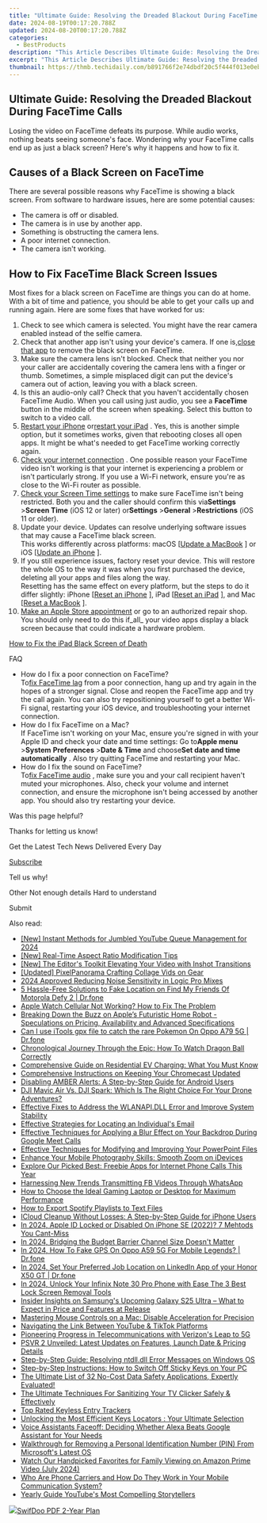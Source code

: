 ```yaml
---
title: "Ultimate Guide: Resolving the Dreaded Blackout During FaceTime Calls"
date: 2024-08-19T00:17:20.788Z
updated: 2024-08-20T00:17:20.788Z
categories:
  - BestProducts
description: "This Article Describes Ultimate Guide: Resolving the Dreaded Blackout During FaceTime Calls"
excerpt: "This Article Describes Ultimate Guide: Resolving the Dreaded Blackout During FaceTime Calls"
thumbnail: https://thmb.techidaily.com/b891766f2e74dbdf20c5f444f013e0eb25d6a2a5da6255104df4cb09d08d4f81.jpg
---
```


## Ultimate Guide: Resolving the Dreaded Blackout During FaceTime Calls
 Losing the video on FaceTime defeats its purpose. While audio works, nothing beats seeing someone's face. Wondering why your FaceTime calls end up as just a black screen? Here's why it happens and how to fix it.

## Causes of a Black Screen on FaceTime

 There are several possible reasons why FaceTime is showing a black screen. From software to hardware issues, here are some potential causes:

* The camera is off or disabled.
* The camera is in use by another app.
* Something is obstructing the camera lens.
* A poor internet connection.
* The camera isn't working.

## How to Fix FaceTime Black Screen Issues

 Most fixes for a black screen on FaceTime are things you can do at home. With a bit of time and patience, you should be able to get your calls up and running again. Here are some fixes that have worked for us:

1. Check to see which camera is selected. You might have the rear camera enabled instead of the selfie camera.
2. Check that another app isn't using your device's camera. If one is,[close that app](https://www.lifewire.com/quit-apps-on-iphone-2000287) to remove the black screen on FaceTime.
3. Make sure the camera lens isn't blocked. Check that neither you nor your caller are accidentally covering the camera lens with a finger or thumb. Sometimes, a simple misplaced digit can put the device's camera out of action, leaving you with a black screen.
4. Is this an audio-only call? Check that you haven't accidentally chosen FaceTime Audio. When you call using just audio, you see a **FaceTime**  button in the middle of the screen when speaking. Select this button to switch to a video call.
5. [Restart your iPhone](https://www.lifewire.com/how-to-restart-iphone-2000288) or[restart your iPad](https://www.lifewire.com/how-to-restart-ipad-1999820) . Yes, this is another simple option, but it sometimes works, given that rebooting closes all open apps. It might be what's needed to get FaceTime working correctly again.
6. [Check your internet connection](https://www.lifewire.com/what-to-do-when-theres-no-wi-fi-internet-connection-2378240) . One possible reason your FaceTime video isn't working is that your internet is experiencing a problem or isn't particularly strong. If you use a Wi-Fi network, ensure you're as close to the Wi-Fi router as possible.
7. [Check your Screen Time settings](https://www.lifewire.com/using-iphone-content-restrictions-2000102) to make sure FaceTime isn't being restricted. Both you and the caller should confirm this via**Settings** \>**Screen Time**  (iOS 12 or later) or**Settings** \>**General** \>**Restrictions**  (iOS 11 or older).
8. Update your device. Updates can resolve underlying software issues that may cause a FaceTime black screen.  
 This works differently across platforms: macOS \[[Update a MacBook](https://www.lifewire.com/update-macos-macbook-pro-4178508) \] or iOS \[[Update an iPhone](https://www.lifewire.com/upgrade-iphones-operating-system-2000293) \].
9. If you still experience issues, factory reset your device. This will restore the whole OS to the way it was when you first purchased the device, deleting all your apps and files along the way.  
 Resetting has the same effect on every platform, but the steps to do it differ slightly: iPhone \[[Reset an iPhone](https://www.lifewire.com/how-to-reset-iphone-2000277) \], iPad \[[Reset an iPad](https://www.lifewire.com/how-to-reset-your-ipad-1994506) \], and Mac \[[Reset a MacBook](https://www.lifewire.com/reset-macbook-macbook-pro-4176259) \].
10. [Make an Apple Store appointment](https://www.lifewire.com/make-apple-store-appointment-with-app-1999600) or go to an authorized repair shop. You should only need to do this if_all_ your video apps display a black screen because that could indicate a hardware problem.

[How to Fix the iPad Black Screen of Death](https://www.lifewire.com/ipad-black-screen-4175951)

 FAQ

* How do I fix a poor connection on FaceTime?  
 To[fix FaceTime lag](https://www.lifewire.com/fix-facetime-lag-6502997) from a poor connection, hang up and try again in the hopes of a stronger signal. Close and reopen the FaceTime app and try the call again. You can also try repositioning yourself to get a better Wi-Fi signal, restarting your iOS device, and troubleshooting your internet connection.
* How do I fix FaceTime on a Mac?  
 If FaceTime isn't working on your Mac, ensure you're signed in with your Apple ID and check your date and time settings: Go to**Apple menu** \>**System** **Preferences** \>**Date & Time** and choose**Set date and time automatically** . Also try quitting FaceTime and restarting your Mac.
* How do I fix the sound on FaceTime?  
 To[fix FaceTime audio](https://www.lifewire.com/fix-no-audio-on-facetime-4582043) , make sure you and your call recipient haven't muted your microphones. Also, check your volume and internet connection, and ensure the microphone isn't being accessed by another app. You should also try restarting your device.

Was this page helpful?

Thanks for letting us know!

 Get the Latest Tech News Delivered Every Day

[Subscribe](https://www.lifewire.com/#)

Tell us why!

 Other  Not enough details  Hard to understand

 Submit

<ins class="adsbygoogle"
     style="display:block"
     data-ad-format="autorelaxed"
     data-ad-client="ca-pub-7571918770474297"
     data-ad-slot="1223367746"></ins>



<ins class="adsbygoogle"
     style="display:block"
     data-ad-client="ca-pub-7571918770474297"
     data-ad-slot="8358498916"
     data-ad-format="auto"
     data-full-width-responsive="true"></ins>

<span class="atpl-alsoreadstyle">Also read:</span>
<div><ul>
<li><a href="https://youtube-docs.techidaily.com/nstant-methods-for-jumbled-youtube-queue-management-for-2024/"><u>[New] Instant Methods for Jumbled YouTube Queue Management for 2024</u></a></li>
<li><a href="https://extra-guidance.techidaily.com/new-real-time-aspect-ratio-modification-tips/"><u>[New] Real-Time Aspect Ratio Modification Tips</u></a></li>
<li><a href="https://some-skills.techidaily.com/new-the-editors-toolkit-elevating-your-video-with-inshot-transitions/"><u>[New] The Editor's Toolkit  Elevating Your Video with Inshot Transitions</u></a></li>
<li><a href="https://instagram-video-recordings.techidaily.com/updated-pixelpanorama-crafting-collage-vids-on-gear/"><u>[Updated] PixelPanorama  Crafting Collage Vids on Gear</u></a></li>
<li><a href="https://article-tips.techidaily.com/2024-approved-reducing-noise-sensitivity-in-logic-pro-mixes/"><u>2024 Approved  Reducing Noise Sensitivity in Logic Pro Mixes</u></a></li>
<li><a href="https://location-fake.techidaily.com/5-hassle-free-solutions-to-fake-location-on-find-my-friends-of-motorola-defy-2-drfone-by-drfone-virtual-android/"><u>5 Hassle-Free Solutions to Fake Location on Find My Friends Of Motorola Defy 2 | Dr.fone</u></a></li>
<li><a href="https://tech-renaissance.techidaily.com/apple-watch-cellular-not-working-how-to-fix-the-problem/"><u>Apple Watch Cellular Not Working? How to Fix The Problem</u></a></li>
<li><a href="https://tech-renaissance.techidaily.com/breaking-down-the-buzz-on-apples-futuristic-home-robot-speculations-on-pricing-availability-and-advanced-specifications/"><u>Breaking Down the Buzz on Apple’s Futuristic Home Robot - Speculations on Pricing, Availability and Advanced Specifications</u></a></li>
<li><a href="https://android-pokemon-go.techidaily.com/can-i-use-itools-gpx-file-to-catch-the-rare-pokemon-on-oppo-a79-5g-drfone-by-drfone-virtual-android/"><u>Can I use iTools gpx file to catch the rare Pokemon On Oppo A79 5G | Dr.fone</u></a></li>
<li><a href="https://tech-renaissance.techidaily.com/chronological-journey-through-the-epic-how-to-watch-dragon-ball-correctly/"><u>Chronological Journey Through the Epic: How To Watch Dragon Ball Correctly</u></a></li>
<li><a href="https://tech-renaissance.techidaily.com/comprehensive-guide-on-residential-ev-charging-what-you-must-know/"><u>Comprehensive Guide on Residential EV Charging: What You Must Know</u></a></li>
<li><a href="https://tech-renaissance.techidaily.com/comprehensive-instructions-on-keeping-your-chromecast-updated/"><u>Comprehensive Instructions on Keeping Your Chromecast Updated</u></a></li>
<li><a href="https://tech-renaissance.techidaily.com/disabling-amber-alerts-a-step-by-step-guide-for-android-users/"><u>Disabling AMBER Alerts: A Step-by-Step Guide for Android Users</u></a></li>
<li><a href="https://buynow-reviews.techidaily.com/dji-mavic-air-vs-dji-spark-which-is-the-right-choice-for-your-drone-adventures/"><u>DJI Mavic Air Vs. DJI Spark: Which Is The Right Choice For Your Drone Adventures?</u></a></li>
<li><a href="https://tech-renaissance.techidaily.com/effective-fixes-to-address-the-wlanapidll-error-and-improve-system-stability/"><u>Effective Fixes to Address the WLANAPI.DLL Error and Improve System Stability</u></a></li>
<li><a href="https://tech-renaissance.techidaily.com/effective-strategies-for-locating-an-individuals-email/"><u>Effective Strategies for Locating an Individual's Email</u></a></li>
<li><a href="https://tech-renaissance.techidaily.com/effective-techniques-for-applying-a-blur-effect-on-your-backdrop-during-google-meet-calls/"><u>Effective Techniques for Applying a Blur Effect on Your Backdrop During Google Meet Calls</u></a></li>
<li><a href="https://tech-renaissance.techidaily.com/effective-techniques-for-modifying-and-improving-your-powerpoint-files/"><u>Effective Techniques for Modifying and Improving Your PowerPoint Files</u></a></li>
<li><a href="https://tech-renaissance.techidaily.com/enhance-your-mobile-photography-skills-smooth-zoom-on-idevices/"><u>Enhance Your Mobile Photography Skills: Smooth Zoom on iDevices</u></a></li>
<li><a href="https://tech-renaissance.techidaily.com/explore-our-picked-best-freebie-apps-for-internet-phone-calls-this-year/"><u>Explore Our Picked Best: Freebie Apps for Internet Phone Calls This Year</u></a></li>
<li><a href="https://facebook-clips.techidaily.com/harnessing-new-trends-transmitting-fb-videos-through-whatsapp/"><u>Harnessing New Trends  Transmitting FB Videos Through WhatsApp</u></a></li>
<li><a href="https://tech-renaissance.techidaily.com/how-to-choose-the-ideal-gaming-laptop-or-desktop-for-maximum-performance/"><u>How to Choose the Ideal Gaming Laptop or Desktop for Maximum Performance</u></a></li>
<li><a href="https://tech-renaissance.techidaily.com/how-to-export-spotify-playlists-to-text-files/"><u>How to Export Spotify Playlists to Text Files</u></a></li>
<li><a href="https://tech-renaissance.techidaily.com/icloud-cleanup-without-losses-a-step-by-step-guide-for-iphone-users/"><u>ICloud Cleanup Without Losses: A Step-by-Step Guide for iPhone Users</u></a></li>
<li><a href="https://apple-account.techidaily.com/in-2024-apple-id-locked-or-disabled-on-iphone-se-2022-7-mehtods-you-cant-miss-by-drfone-ios/"><u>In 2024, Apple ID Locked or Disabled On iPhone SE (2022)? 7 Mehtods You Cant-Miss</u></a></li>
<li><a href="https://youtube-videos.techidaily.com/in-2024-bridging-the-budget-barrier-channel-size-doesnt-matter/"><u>In 2024, Bridging the Budget Barrier  Channel Size Doesn't Matter</u></a></li>
<li><a href="https://review-topics.techidaily.com/in-2024-how-to-fake-gps-on-oppo-a59-5g-for-mobile-legends-drfone-by-drfone-virtual-android/"><u>In 2024, How To Fake GPS On Oppo A59 5G For Mobile Legends? | Dr.fone</u></a></li>
<li><a href="https://location-social.techidaily.com/in-2024-set-your-preferred-job-location-on-linkedin-app-of-your-honor-x50-gt-drfone-by-drfone-virtual-android/"><u>In 2024, Set Your Preferred Job Location on LinkedIn App of your Honor X50 GT | Dr.fone</u></a></li>
<li><a href="https://unlock-android.techidaily.com/in-2024-unlock-your-infinix-note-30-pro-phone-with-ease-the-3-best-lock-screen-removal-tools-by-drfone-android/"><u>In 2024, Unlock Your Infinix Note 30 Pro Phone with Ease The 3 Best Lock Screen Removal Tools</u></a></li>
<li><a href="https://tech-renaissance.techidaily.com/insider-insights-on-samsungs-upcoming-galaxy-s25-ultra-what-to-expect-in-price-and-features-at-release/"><u>Insider Insights on Samsung's Upcoming Galaxy S25 Ultra – What to Expect in Price and Features at Release</u></a></li>
<li><a href="https://tech-renaissance.techidaily.com/mastering-mouse-controls-on-a-mac-disable-acceleration-for-precision/"><u>Mastering Mouse Controls on a Mac: Disable Acceleration for Precision</u></a></li>
<li><a href="https://youtube-video-recordings.techidaily.com/navigating-the-link-between-youtube-and-tiktok-platforms/"><u>Navigating the Link Between YouTube & TikTok Platforms</u></a></li>
<li><a href="https://tech-renaissance.techidaily.com/pioneering-progress-in-telecommunications-with-verizons-leap-to-5g/"><u>Pioneering Progress in Telecommunications with Verizon's Leap to 5G</u></a></li>
<li><a href="https://tech-renaissance.techidaily.com/psvr-2-unveiled-latest-updates-on-features-launch-date-and-pricing-details/"><u>PSVR 2 Unveiled: Latest Updates on Features, Launch Date & Pricing Details</u></a></li>
<li><a href="https://tech-renaissance.techidaily.com/step-by-step-guide-resolving-ntdlldll-error-messages-on-windows-os/"><u>Step-by-Step Guide: Resolving ntdll.dll Error Messages on Windows OS</u></a></li>
<li><a href="https://tech-renaissance.techidaily.com/step-by-step-instructions-how-to-switch-off-sticky-keys-on-your-pc/"><u>Step-by-Step Instructions: How to Switch Off Sticky Keys on Your PC</u></a></li>
<li><a href="https://tech-renaissance.techidaily.com/the-ultimate-list-of-32-no-cost-data-safety-applications-expertly-evaluated/"><u>The Ultimate List of 32 No-Cost Data Safety Applications, Expertly Evaluated!</u></a></li>
<li><a href="https://tech-renaissance.techidaily.com/the-ultimate-techniques-for-sanitizing-your-tv-clicker-safely-and-effectively/"><u>The Ultimate Techniques For Sanitizing Your TV Clicker Safely & Effectively</u></a></li>
<li><a href="https://tech-renaissance.techidaily.com/top-rated-keyless-entry-trackers/"><u>Top Rated Keyless Entry Trackers</u></a></li>
<li><a href="https://tech-renaissance.techidaily.com/unlocking-the-most-efficient-keys-locators-your-ultimate-selection/"><u>Unlocking the Most Efficient Keys Locators : Your Ultimate Selection</u></a></li>
<li><a href="https://tech-renaissance.techidaily.com/voice-assistants-faceoff-deciding-whether-alexa-beats-google-assistant-for-your-needs/"><u>Voice Assistants Faceoff: Deciding Whether Alexa Beats Google Assistant for Your Needs</u></a></li>
<li><a href="https://tech-renaissance.techidaily.com/walkthrough-for-removing-a-personal-identification-number-pin-from-microsofts-latest-os/"><u>Walkthrough for Removing a Personal Identification Number (PIN) From Microsoft's Latest OS</u></a></li>
<li><a href="https://tech-renaissance.techidaily.com/watch-our-handpicked-favorites-for-family-viewing-on-amazon-prime-video-july-2024/"><u>Watch Our Handpicked Favorites for Family Viewing on Amazon Prime Video (July 2024)</u></a></li>
<li><a href="https://tech-renaissance.techidaily.com/who-are-phone-carriers-and-how-do-they-work-in-your-mobile-communication-system/"><u>Who Are Phone Carriers and How Do They Work in Your Mobile Communication System?</u></a></li>
<li><a href="https://extra-tips.techidaily.com/yearly-guide-youtubes-most-compelling-storytellers/"><u>Yearly Guide  YouTube's Most Compelling Storytellers</u></a></li>
</ul></div>

<!-- affiliate ads begin -->
<a href="https://purchase.swifdoo.com/order/checkout.php?PRODS=40002580&QTY=1&AFFILIATE=108875&CART=1"><img src="https://secure.avangate.com/images/merchant/8b932759a5a04ddb34bf79e3f9072e4b/products/3_Product%20box%20white-1024x1024.png" border="0">SwifDoo PDF 2-Year Plan</a>
<!-- affiliate ads end -->